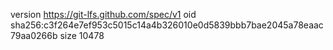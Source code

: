 version https://git-lfs.github.com/spec/v1
oid sha256:c3f264e7ef953c5015c14a4b326010e0d5839bbb7bae2045a78eaac79aa0266b
size 10478
